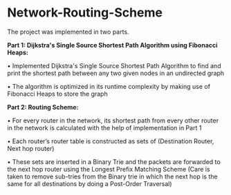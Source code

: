 # Network-Routing-Scheme
The project was implemented in two parts.  

<b>Part 1: Dijkstra's Single Source Shortest Path Algorithm using Fibonacci Heaps:</b>

  • Implemented Dijkstra's Single Source Shortest Path Algorithm to find and print the shortest path between any two given nodes in an undirected graph 
 
  • The algorithm is optimized in its runtime complexity by making use of Fibonacci Heaps to store the graph  
  
<b>Part 2: Routing Scheme: </b>

• For every router in the network, its shortest path from every other router in the network is calculated with the help of implementation in Part 1 
  
  • Each router’s router table is constructed as sets of (Destination Router, Next hop router) 
  
  • These sets are inserted in a Binary Trie and the packets are forwarded to the next hop router using the Longest Prefix Matching Scheme (Care is taken to remove sub-tries from the Binary trie in which the next hop is the same for all destinations by doing a Post-Order Traversal)
